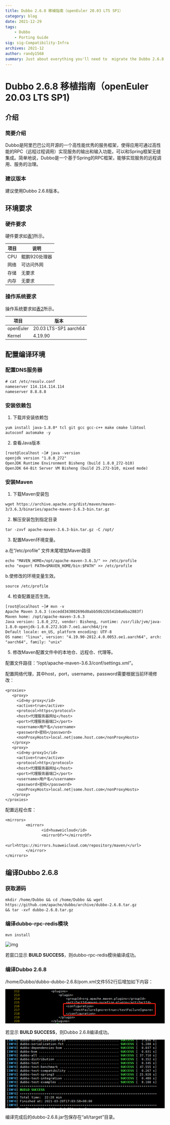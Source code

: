```yaml
---
title: Dubbo 2.6.8 移植指南（openEuler 20.03 LTS SP1）
category: blog 
date: 2021-12-29
tags: 
    - Dubbo
    - Porting Guide
sig: sig-Compatibility-Infra
archives: 2021-12
author: randy1568
summary: Just about everything you'll need to  migrate the Dubbo 2.6.8 
---
```


#  Dubbo 2.6.8 移植指南（openEuler 20.03 LTS SP1)

## 介绍

### 简要介绍

Dubbo是阿里巴巴公司开源的一个高性能优秀的服务框架，使得应用可通过高性能的RPC（远程过程调用）实现服务的输出和输入功能，可以和Spring框架无缝集成。简单地说，Dubbo是一个基于Spring的RPC框架，能够实现服务的远程调用、服务的治理。



### 建议版本

建议使用Dubbo 2.6.8版本。



## 环境要求



### 硬件要求

硬件要求如[表1](https://support.huaweicloud.com/prtg-dubbo-kunpengwebs/kunpengdubbo268_02_0002.html#kunpengdubbo268_02_0002__d0e90)所示。

| 项目 | 说明          |
| ---- | ------------- |
| CPU  | 鲲鹏920处理器 |
| 网络 | 可访问外网    |
| 存储 | 无要求        |
| 内存 | 无要求        |



### 操作系统要求

操作系统要求如[表2](https://support.huaweicloud.com/prtg-dubbo-kunpengwebs/kunpengdubbo268_02_0002.html#kunpengdubbo268_02_0002__d0e141)所示。



| 项目      | 版本                  |
| --------- | --------------------- |
| openEuler | 20.03 LTS-SP1 aarch64 |
| Kernel    | 4.19.90               |



## 配置编译环境

### 配置DNS服务器

```
# cat /etc/resolv.conf 
nameserver 114.114.114.114
nameserver 8.8.8.8
```



### 安装依赖包

1. 下载并安装依赖包

```
yum install java-1.8.0* tcl git gcc gcc-c++ make cmake libtool autoconf automake -y
```



2. 查看Java版本

```
[root@localhost ~]# java -version
openjdk version "1.8.0_272"
OpenJDK Runtime Environment Bisheng (build 1.8.0_272-b10)
OpenJDK 64-Bit Server VM Bisheng (build 25.272-b10, mixed mode)

```



### 安装Maven



1. 下载Maven安装包

```
wget https://archive.apache.org/dist/maven/maven-3/3.6.3/binaries/apache-maven-3.6.3-bin.tar.gz
```



2. 解压安装包到指定目录

```
tar -zxvf apache-maven-3.6.3-bin.tar.gz -C /opt/
```



3. 配置Maven环境变量。

a.在“/etc/profile” 文件末尾增加Maven路径

```
echo "MAVEN_HOME=/opt/apache-maven-3.6.3/" >> /etc/profile
echo "export PATH=$MAVEN_HOME/bin:$PATH" >> /etc/profile
```



b.使修改的环境变量生效。

```
source /etc/profile
```



4. 检查配置是否生效。

```
[root@localhost ~]# mvn -v
Apache Maven 3.6.3 (cecedd343002696d0abb50b32b541b8a6ba2883f)
Maven home: /opt/apache-maven-3.6.3
Java version: 1.8.0_272, vendor: Bisheng, runtime: /usr/lib/jvm/java-1.8.0-openjdk-1.8.0.272.b10-7.oe1.aarch64/jre
Default locale: en_US, platform encoding: UTF-8
OS name: "linux", version: "4.19.90-2012.4.0.0053.oe1.aarch64", arch: "aarch64", family: "unix"

```



5. 修改Maven配置文件中的本地仓、远程仓、代理等。

配置文件路径：“/opt/apache-maven-3.6.3/conf/settings.xml”。

配置网络代理，其中host，port，username，password需要根据当前环境修改：

```
<proxies>
   <proxy>
     <id>my-proxy</id>
     <active>true</active>
     <protocol>https</protocol>
     <host>代理服务器网址</host>
     <port>代理服务器端口</port>
     <username>用户名</username>
     <password>密码</password>
     <nonProxyHosts>local.net|some.host.com</nonProxyHosts>
   </proxy>
   <proxy>
     <id>my-proxy1</id>
     <active>true</active>
     <protocol>http</protocol>
     <host>代理服务器网址</host>
     <port>代理服务器端口</port>
     <username>用户名</username>
     <password>密码</password>
     <nonProxyHosts>local.net|some.host.com</nonProxyHosts>
   </proxy>
</proxies>
```

配置远程仓库：

```
<mirrors>
         <mirror>
                <id>huaweicloud</id>
                <mirrorOf>*</mirrorOf>
                <url>https://mirrors.huaweicloud.com/repository/maven/</url>
         </mirror>
</mirrors>
```



## 编译Dubbo 2.6.8



### 获取源码

```
mkdir /home/Dubbo && cd /home/Dubbo && wget https://github.com/apache/dubbo/archive/dubbo-2.6.8.tar.gz
&& tar -xvf dubbo-2.6.8.tar.gz
```



### 编译dubbo-rpc-redis模块

```
mvn install
```



![img](https://support.huaweicloud.com/prtg-dubbo-kunpengwebs/zh-cn_image_0301675619.png)

若窗口显示 **BUILD SUCCESS**，则dubbo-rpc-redis模块编译成功。



### 编译Dubbo 2.6.8

  /home/Dubbo/dubbo-dubbo-2.6.8/pom.xml文件552行后增加如下内容：

<img src="./image/Dubbo-1.png">


若显示 **BUILD SUCCESS**，则Dubbo 2.6.8编译成功。

<img src="./image/Dubbo-2.png">



编译完成后的dubbo-2.6.8.jar包保存在“all/target”目录。